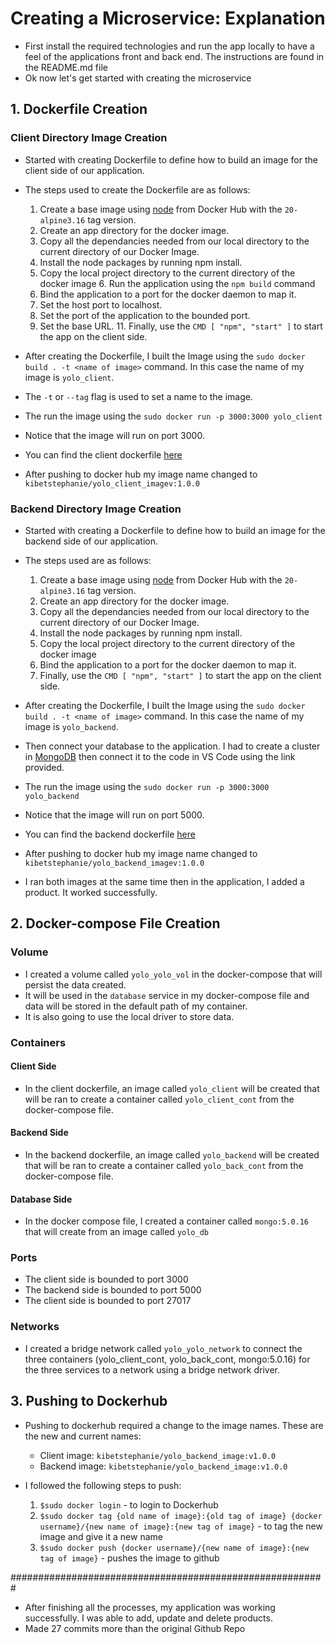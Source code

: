 # Creating a Microservice: Explanation

* First install the required technologies and run the app locally to have a feel of the applications front and back end. The instructions are found in the README.md file
* Ok now let's get started with creating the microservice 


## 1. Dockerfile Creation
### Client Directory Image Creation

* Started with creating Dockerfile to define how to build an image for the client side of our application.
* The steps used to create the Dockerfile are as follows:

	1. Create a base image using [node](https://hub.docker.com/_/node) from Docker Hub with the `20-alpine3.16` tag version.
	2. Create an app directory for the docker image. 
	3. Copy all the dependancies needed from our local directory to the current directory of our Docker Image.
	4. Install the node packages by running npm install.
	5. Copy the local project directory to the current directory of the docker image
    	6. Run the application using the `npm build` command
	7. Bind the application to a port for the docker daemon to map it.
	8. Set the host port to localhost.
	9. Set the port of the application to the bounded port.
	10. Set the base URL.
    	11. Finally, use the `CMD [ "npm", "start" ]` to start the app on the client side.

* After creating the Dockerfile, I built the Image using the `sudo docker build . -t <name of image>` command. In this case the name of my image is `yolo_client`. 
* The `-t` or `--tag` flag is used to set a name  to the image.
* The run the image using the `sudo docker run -p 3000:3000 yolo_client`
* Notice that the image will run on port 3000.
* You can find the client dockerfile [here](https://github.com/kibetstephanie/yolo/blob/master/client/Dockerfile)
* After pushing to docker hub my image name changed to `kibetstephanie/yolo_client_imagev:1.0.0`


### Backend Directory Image Creation

* Started with creating a Dockerfile to define how to build an image for the backend side of our application.
* The steps used are as follows:

    1. Create a base image using [node](https://hub.docker.com/_/node) from Docker Hub with the `20-alpine3.16` tag version.
    2. Create an app directory for the docker image. 
	3. Copy all the dependancies needed from our local directory to the current directory of our Docker Image.
    4. Install the node packages by running npm install.
	5. Copy the local project directory to the current directory of the docker image
    7. Bind the application to a port for the docker daemon to map it.
    8. Finally, use the `CMD [ "npm", "start" ]` to start the app on the client side.

* After creating the Dockerfile, I built the Image using the `sudo docker build . -t <name of image>` command. In this case the name of my image is `yolo_backend`. 
* Then connect your database to the application. I had to create a cluster in [MongoDB](https://www.mongodb.com/) then connect it to the code in VS Code using the link provided.
* The run the image using the `sudo docker run -p 3000:3000 yolo_backend`
* Notice that the image will run on port 5000.
* You can find the backend dockerfile [here](https://github.com/kibetstephanie/yolo/blob/master/backend/Dockerfile)
* After pushing to docker hub my image name changed to `kibetstephanie/yolo_backend_imagev:1.0.0`


* I ran both images at the same time then in the application, I added a product. It worked successfully.



## 2. Docker-compose File Creation

### Volume

* I created a volume called `yolo_yolo_vol` in the docker-compose that will persist the data created. 
* It will be used in the `database` service in my docker-compose file and data will be stored in the default path of my container.
* It is also going to use the local driver to store data.

### Containers
#### Client Side
* In the client dockerfile, an image called `yolo_client` will be created that will be ran to create a container called `yolo_client_cont` from the docker-compose file.
#### Backend Side
* In the backend dockerfile, an image called `yolo_backend` will be created that will be ran to create a container called `yolo_back_cont` from the docker-compose file.
#### Database Side
* In the docker compose file, I created a container called `mongo:5.0.16` that will create from an image called `yolo_db`

### Ports
* The client side is bounded to port 3000
* The backend side is bounded to port 5000
* The client side is bounded to port 27017

### Networks
* I created a bridge network called `yolo_yolo_network` to connect the three containers (yolo_client_cont, yolo_back_cont, mongo:5.0.16) for the three services to a network using a bridge network driver.


## 3. Pushing to Dockerhub

* Pushing to dockerhub required a change to the image names. These are the new and current names:
	* Client image: `kibetstephanie/yolo_backend_image:v1.0.0`
	* Backend image: `kibetstephanie/yolo_backend_image:v1.0.0`

* I followed the following steps to push:
	1. `$sudo docker login` - to login to Dockerhub
	2. `$sudo docker tag {old name of image}:{old tag of image} {docker username}/{new name of image}:{new tag of image}` - to tag the new image and give it a new name
	3. `$sudo docker push {docker username}/{new name of image}:{new tag of image}` - pushes the image to github

#########################################################

- After finishing all the processes, my application was working successfully. I was able to add, update and delete products.
- Made 27 commits more than the original Github Repo


